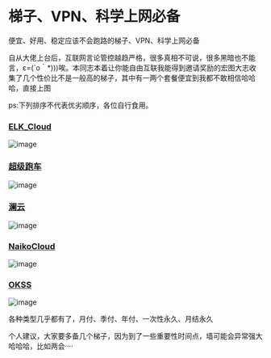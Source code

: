 # 梯子、VPN、科学上网必备
便宜、好用、稳定应该不会跑路的梯子、VPN、科学上网必备  

自从大佬上台后，互联网言论管控越趋严格，很多真相不可说，很多黑暗也不能言，ε=(´ο｀*)))唉。本同志本着让你能自由互联我能得到邀请奖励的宏图大志收集了几个性价比不是一般高的梯子，其中有一两个套餐便宜到我都不敢相信哈哈哈，直接上图  

ps:下列排序不代表优劣顺序，各位自行食用。

### [ELK_Cloud](https://www.elkcloud.cc/auth/register?code=5Y6w)  
  
![image](https://user-images.githubusercontent.com/93764491/158548983-0159e5ac-fcb4-474b-b8b9-351356337f36.png)

### [超级跑车](http://paoche.one/#/register?code=8yI5Z3oU)  
  
![image](https://user-images.githubusercontent.com/93764491/158549406-f94c7e86-f63c-4caf-99f8-7624960bb3b2.png)

### [澜云](https://ep.0318.cyou/#/register?code=12sypiUN)  
  
![image](https://user-images.githubusercontent.com/93764491/158549592-647296d2-72f4-4db5-943b-a5a90c7eff00.png)

### [NaikoCloud](https://naiko.cloud/auth/register?code=VaEK)  
  
![image](https://user-images.githubusercontent.com/93764491/158550061-8cbf38b3-d255-4199-a289-692ffdb5d6fb.png)

### [OKSS](https://okss.us/#/register?code=uLTK9oyA)  
  
![image](https://user-images.githubusercontent.com/93764491/158550435-1e3c558a-9d10-43cf-afe1-0ee19623dead.png)


各种类型几乎都有了，月付、季付、年付、一次性永久、月结永久

个人建议，大家要多备几个梯子，因为到了一些重要性时间点，墙可能会异常强大哈哈哈，比如两会····
